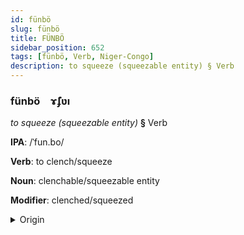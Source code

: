```yaml
---
id: fünbö
slug: fünbö
title: FÜNBÖ
sidebar_position: 652
tags: [fünbö, Verb, Niger-Congo]
description: to squeeze (squeezable entity) § Verb
---
```


### fünbö&emsp;<span kind="abugida">ɤ̃ʄʋı</span>

*to squeeze (squeezable entity)* **§** Verb

**IPA**: /ˈfun.bo/

**Verb**: to clench/squeeze

**Noun**: clenchable/squeezable entity

**Modifier**: clenched/squeezed

<details>
    <summary>Origin</summary>
    Yoruba fún pọ̀ [fũpɔ̄]<br/>
    <em>Niger-Congo Language Family</em>
</details>